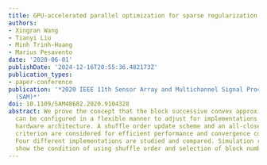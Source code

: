```yaml
---
title: GPU-accelerated parallel optimization for sparse regularization
authors:
- Xingran Wang
- Tianyi Liu
- Minh Trinh-Hoang
- Marius Pesavento
date: '2020-06-01'
publishDate: '2024-12-16T20:55:36.482173Z'
publication_types:
- paper-conference
publication: '*2020 IEEE 11th Sensor Array and Multichannel Signal Processing Workshop
  (SAM)*'
doi: 10.1109/SAM48682.2020.9104328
abstract: We prove the concept that the block successive convex approximation algorithm
  can be configured in a flexible manner to adjust for implementations on modern parallel
  hardware architecture. A shuffle order update scheme and an all-close termination
  criterion are considered for efficient performance and convergence comparisons.
  Four different implementations are studied and compared. Simulation results on hardware
  show the condition of using shuffle order and selection of block numbers and implementations.
---
```

